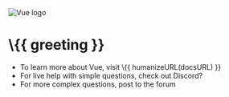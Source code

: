 <!DOCTYPE html>
<html>
<head>
  <title>Welcome</title>
  <script src="https://unpkg.com/vue"></script>
</head>
<body>
  <div id="app">
    <img src="https://vuejs.org/images/logo.png" alt="Vue logo">
    <h1>\{{ greeting }}</h1>
    <ul>
      <li>
        To learn more about Vue, visit
        <a :href="docsURL" target="_blank">
          \{{ humanizeURL(docsURL) }}
        </a>
      </li>
      <li>
        For live help with simple questions, check out
        <a :href="discordURL" target="_blank">
          Discord?
        </a>
      </li>
      <li>
        For more complex questions, post to
        <a :href="forumURL" target="_blank">
          the forum
        </a>
      </li>
    </ul>
  </div>

  <script>
    var app = new Vue({
      el: '#app',
      data: {
        greeting: 'Welcome to your Vue.js app!',
        docsURL: 'http://vuejs.org/guide/',
        discordURL: 'https://chat.vuejs.org',
        forumURL: 'http://forum.vuejs.org/'
      },
      methods: {
        humanizeURL: function (url) {
          return url
            .replace(/^https?:\/\//, '')
            .replace(/\/$/, '')
        }
      }
    })
  </script>
</body>
</html>
